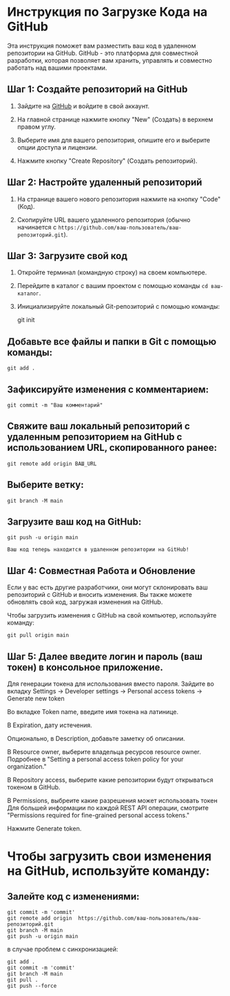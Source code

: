 # Инструкция по Загрузке Кода на GitHub

Эта инструкция поможет вам разместить ваш код в удаленном репозитории на GitHub. GitHub - это платформа для совместной разработки, которая позволяет вам хранить, управлять и совместно работать над вашими проектами.

## Шаг 1: Создайте репозиторий на GitHub

1. Зайдите на [GitHub](https://github.com/) и войдите в свой аккаунт.

2. На главной странице нажмите кнопку "New" (Создать) в верхнем правом углу.

3. Выберите имя для вашего репозитория, опишите его и выберите опции доступа и лицензии.

4. Нажмите кнопку "Create Repository" (Создать репозиторий).

## Шаг 2: Настройте удаленный репозиторий

1. На странице вашего нового репозитория нажмите на кнопку "Code" (Код).

2. Скопируйте URL вашего удаленного репозитория (обычно начинается с `https://github.com/ваш-пользователь/ваш-репозиторий.git`).

## Шаг 3: Загрузите свой код

1. Откройте терминал (командную строку) на своем компьютере.

2. Перейдите в каталог с вашим проектом с помощью команды `cd ваш-каталог`.

3. Инициализируйте локальный Git-репозиторий с помощью команды:

    git init

## Добавьте все файлы и папки в Git с помощью команды:

    git add .

## Зафиксируйте изменения с комментарием:

    git commit -m "Ваш комментарий"

## Свяжите ваш локальный репозиторий с удаленным репозиторием на GitHub с использованием URL, скопированного ранее:

    git remote add origin ВАШ_URL

## Выберите ветку:

    git branch -M main

## Загрузите ваш код на GitHub:

    git push -u origin main

    Ваш код теперь находится в удаленном репозитории на GitHub!

 ## Шаг 4: Совместная Работа и Обновление

Если у вас есть другие разработчики, они могут склонировать ваш репозиторий с GitHub и вносить изменения. Вы также можете обновлять свой код, загружая изменения на GitHub.

Чтобы загрузить изменения с GitHub на свой компьютер, используйте команду:

    git pull origin main

 ## Шаг 5: Далее введите логин и пароль (ваш токен) в консольное приложение.

Для генерации токена для использования вместо пароля. Зайдите во вкладку Settings -> Developer settings -> Personal access tokens -> Generate new token

Во вкладке Token name, введите имя токена на латинице.

В Expiration, дату истечения.

Опционально, в Description, добавьте заметку об описании.

В Resource owner, выберите владельца ресурсов resource owner. Подробнее в "Setting a personal access token policy for your organization."

В Repository access, выберите какие репозитории будут открываться токеном в GitHub.


В Permissions, выбреите какие разрешения может использовать токен Для большей информации по каждой REST API операции, смотрите "Permissions required for fine-grained personal access tokens."

Нажмите Generate token.






# Чтобы загрузить свои изменения на GitHub, используйте команду:

## Залейте код с изменениями:

    git commit -m 'commit'
    git remote add origin  https://github.com/ваш-пользователь/ваш-репозиторий.git
    git branch -M main
    git push -u origin main

в случае проблем с синхронизацией: 


    git add .
    git commit -m 'commit'
    git branch -M main
    git pull .
    git push --force